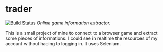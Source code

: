 # trader
[![Build Status](https://travis-ci.org/bonnetn/trader.svg?branch=master)](https://travis-ci.org/bonnetn/trader)
*Online game information extractor.*

This is a small project of mine to connect to a browser game and extract some pieces of informations. I could see in realtime the resources of my account without hacing to logging in.
It uses Selenium.
